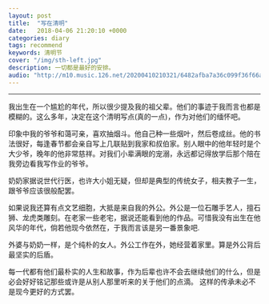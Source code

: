 ```yaml
---
layout: post
title:  "写在清明"
date:   2018-04-06 21:20:10 +0000
categories: diary
tags: recommend
keywords: 清明节
cover: "/img/sth-left.jpg"
description: 一切都是最好的安排。
audio: "http://m10.music.126.net/20200410210321/6482afba7a36c099f36f66a0cb525deb/ymusic/443d/04ff/4842/78c1c382607a658e123124b30be32604.mp3"
---
```


---
我出生在一个尴尬的年代，所以很少提及我的祖父辈。他们的事迹于我而言也都是模糊的。这么多年，决定在这个清明写点(真的一点)，作为对他们的缅怀吧。

印象中我的爷爷和蔼可亲，喜欢抽烟斗。他自己种一些烟叶，然后卷成丝。他的书法很好，每逢春节都会亲自写上几联贴到我家和叔伯家。别人眼中的他年轻时是个大少爷，晚年的他非常慈祥。对我们小辈满眼的宠溺，永远都记得放学后那个陪在我旁边看我写作业的爷爷。

奶奶家据说世代行医，也许大小姐无疑，但却是典型的传统女子，相夫教子一生，跟爷爷应该很般配罢。

如果说我还算有点文艺细胞，大抵是来自我的外公。外公是一位石雕手艺人，擅石狮、龙虎类雕刻。在老家一些老宅，据说还能看到他的作品。可惜我没有出生在他风华的年代，倘若他现今依然在，于我而言该是另一番景象吧.

外婆与奶奶一样，是个纯朴的女人。外公工作在外，她经营着家里。算是外公背后最坚实的后盾。

每一代都有他们最朴实的人生和故事，作为后辈也许不会去继续他们的什么，但是必会好好铭记那些或许是从别人那里听来的关于他们的点滴。
这样的传承未必不是现今更好的方式罢。